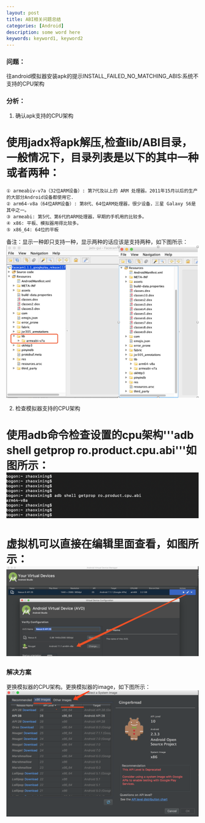 ```yaml
---
layout: post
title: ABI相关问题总结
categories: [Android]
description: some word here
keywords: keyword1, keyword2
---
```


### 问题：
往android模拟器安装apk的提示INSTALL_FAILED_NO_MATCHING_ABIS:系统不支持的CPU架构

### 分析：
1. 确认apk支持的CPU架构

  # 使用jadx将apk解压,检查lib/ABI目录，一般情况下，目录列表是以下的其中一种或者两种：

    ① armeabiv-v7a（32位ARM设备）: 第7代及以上的 ARM 处理器。2011年15月以后的生产的大部分Android设备都使用它.
    ② arm64-v8a（64位ARM设备）: 第8代、64位ARM处理器，很少设备，三星 Galaxy S6是其中之一。
    ③ armeabi: 第5代、第6代的ARM处理器，早期的手机用的比较多。
    ④ x86: 平板、模拟器用得比较多。
    ⑤ x86_64: 64位的平板

  备注：显示一种即只支持一种，显示两种的话应该是支持两种，如下图所示：
  ![](/images/2018-6-22-3.png)


2. 检查模拟器支持的CPU架构

  # 使用adb命令检查设置的cpu架构'''adb shell getprop ro.product.cpu.abi'''如图所示：![](/images/2018-6-22-4.png)
  # 虚拟机可以直接在编辑里面查看，如图所示：![](/images/2018-6-22-5.png)

### 解决方案
更换模拟器的CPU架构。更换模拟器的image，如下图所示：
  ![](/images/2018-6-22-1.png)

